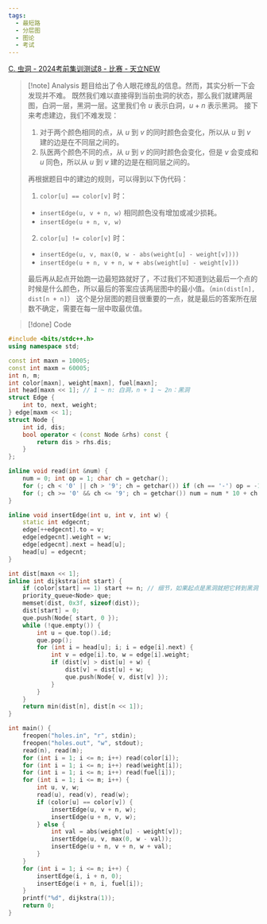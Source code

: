 ```yaml
---
tags:
  - 最短路
  - 分层图
  - 图论
  - 考试
---
```

[C. 虫洞 - 2024考前集训测试8 - 比赛 - 天立NEW](http://47.108.49.170:8000/contest/18/problem/3)
> [!note] Analysis
> 题目给出了令人眼花缭乱的信息。然而，其实分析一下会发现并不难。
> 既然我们难以直接得到当前虫洞的状态，那么我们就建两层图，白洞一层，黑洞一层。这里我们令 $u$ 表示白洞，$u + n$ 表示黑洞。
> 接下来考虑建边，我们不难发现：
> 1. 对于两个颜色相同的点，从 $u$ 到 $v$ 的同时颜色会变化，所以从 $u$ 到 $v$ 建的边是在不同层之间的。
> 2. 队医两个颜色不同的点，从 $u$ 到 $v$ 的同时颜色会变化，但是 $v$ 会变成和 $u$ 同色，所以从 $u$ 到 $v$ 建的边是在相同层之间的。
> 
> 再根据题目中的建边的规则，可以得到以下伪代码：
> 1. `color[u] == color[v]` 时：
> 	- `insertEdge(u, v + n, w)` 相同颜色没有增加或减少损耗。
> 	- `insertEdge(u + n, v, w)`
> 2. `color[u] != color[v]` 时：
> 	- `insertEdge(u, v, max(0, w - abs(weight[u] - weight[v])))`
> 	- `insertEdge(u + n, v + n, w + abs(weight[u] - weight[v]))`
> 
> 最后再从起点开始跑一边最短路就好了，不过我们不知道到达最后一个点的时候是什么颜色，所以最后的答案应该两层图中的最小值。（`min(dist[n], dist[n + n]`）
> 这个是分层图的题目很重要的一点，就是最后的答案所在层数不确定，需要在每一层中取最优值。

> [!done] Code
```cpp
#include <bits/stdc++.h>
using namespace std;

const int maxn = 10005;
const int maxm = 60005;
int n, m;
int color[maxn], weight[maxn], fuel[maxn];
int head[maxn << 1]; // 1 ~ n: 白洞，n + 1 ~ 2n：黑洞
struct Edge {
    int to, next, weight;
} edge[maxm << 1];
struct Node {
    int id, dis;
    bool operator < (const Node &rhs) const {
        return dis > rhs.dis;
    }
};

inline void read(int &num) {
    num = 0; int op = 1; char ch = getchar();
    for (; ch < '0' || ch > '9'; ch = getchar()) if (ch == '-') op = -1;
    for (; ch >= '0' && ch <= '9'; ch = getchar()) num = num * 10 + ch - '0';
}

inline void insertEdge(int u, int v, int w) {
    static int edgecnt;
    edge[++edgecnt].to = v;
    edge[edgecnt].weight = w;
    edge[edgecnt].next = head[u];
    head[u] = edgecnt;
}

int dist[maxn << 1];
inline int dijkstra(int start) {
    if (color[start] == 1) start += n; // 细节，如果起点是黑洞就把它转到黑洞那一层
    priority_queue<Node> que;
    memset(dist, 0x3f, sizeof(dist));
    dist[start] = 0;
    que.push(Node{ start, 0 });
    while (!que.empty()) {
        int u = que.top().id;
        que.pop();
        for (int i = head[u]; i; i = edge[i].next) {
            int v = edge[i].to, w = edge[i].weight;
            if (dist[v] > dist[u] + w) {
                dist[v] = dist[u] + w;
                que.push(Node{ v, dist[v] });
            }
        }
    }
    return min(dist[n], dist[n << 1]);
}

int main() {
    freopen("holes.in", "r", stdin);
    freopen("holes.out", "w", stdout);
    read(n), read(m);
    for (int i = 1; i <= n; i++) read(color[i]);
    for (int i = 1; i <= n; i++) read(weight[i]);
    for (int i = 1; i <= n; i++) read(fuel[i]);
    for (int i = 1; i <= m; i++) {
        int u, v, w;
        read(u), read(v), read(w);
        if (color[u] == color[v]) {
            insertEdge(u, v + n, w);
            insertEdge(u + n, v, w);
        } else {
            int val = abs(weight[u] - weight[v]);
            insertEdge(u, v, max(0, w - val));
            insertEdge(u + n, v + n, w + val);
        }
    }
    for (int i = 1; i <= n; i++) {
        insertEdge(i, i + n, 0);
        insertEdge(i + n, i, fuel[i]);
    }
    printf("%d", dijkstra(1));
    return 0;
}
```

